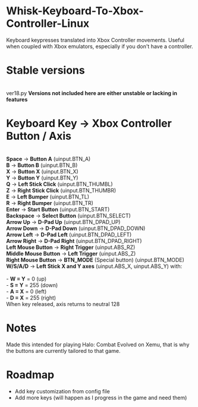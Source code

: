 # Whisk-Keyboard-To-Xbox-Controller-Linux
Keyboard keypresses translated into Xbox Controller movements. Useful when coupled with Xbox emulators, especially if you don't have a controller.

# Stable versions
<br>ver18.py
**Versions not included here are either unstable or lacking in features**

# Keyboard Key -> Xbox Controller Button / Axis
<br>**Space**	-> **Button A** (uinput.BTN_A)
<br>**B**	-> **Button B** (uinput.BTN_B)
<br>**X**	-> **Button X** (uinput.BTN_X)
<br>**Y**	-> **Button Y** (uinput.BTN_Y)
<br>**Q**	-> **Left Stick Click** (uinput.BTN_THUMBL)
<br>**Z**	-> **Right Stick Click** (uinput.BTN_THUMBR)
<br>**E**	-> **Left Bumper** (uinput.BTN_TL)
<br>**R**	-> **Right Bumper** (uinput.BTN_TR)
<br>**Enter**	-> **Start Button** (uinput.BTN_START)
<br>**Backspace**	-> **Select Button** (uinput.BTN_SELECT)
<br>**Arrow Up** -> **D-Pad Up** (uinput.BTN_DPAD_UP)
<br>**Arrow Down** -> **D-Pad Down** (uinput.BTN_DPAD_DOWN)
<br>**Arrow Left**	-> **D-Pad Left** (uinput.BTN_DPAD_LEFT)
<br>**Arrow Right**	-> **D-Pad Right** (uinput.BTN_DPAD_RIGHT)
<br>**Left Mouse Button**	-> **Right Trigger** (uinput.ABS_RZ)
<br>**Middle Mouse Button**	-> **Left Trigger** (uinput.ABS_Z)
<br>**Right Mouse Button** -> **BTN_MODE** (Special button) (uinput.BTN_MODE)
<br>**W/S/A/D**	-> **Left Stick X and Y axes** (uinput.ABS_X, uinput.ABS_Y) with:                        
<br>                        - **W = Y** = 0 (up)
<br>                        - **S = Y** = 255 (down)
<br>                        - **A = X** = 0 (left)
<br>                        - **D = X** = 255 (right)
<br>                        When key released, axis returns to neutral 128

# Notes
Made this intended for playing Halo: Combat Evolved on Xemu, that is why the buttons are currently tailored to that game.

# Roadmap
* Add key customization from config file
* Add more keys (will happen as I progress in the game and need them)

